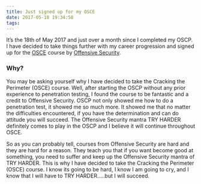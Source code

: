 ```yaml
---
title: Just signed up for my OSCE
date: 2017-05-18 19:34:58
tags:
---
```

It’s the 18th of May 2017 and just over a month since I completed my OSCP. I have decided to take things further with my career progression and signed up for the [OSCE](https://www.offensive-security.com/information-security-certifications/osce-offensive-security-certified-expert/) course by [Offensive Security](https://www.offensive-security.com/).

### Why?
You may be asking yourself why I have decided to take the Cracking the Perimeter (OSCE) course. Well, after starting the OSCP without any prior experience to penetration testing, I found the course to be fantastic and a credit to Offensive Security. OSCP not only showed me how to do a penetration test, it showed me so much more. It showed me that no matter the difficulties encountered, if you have the determination and can do attitude you will succeed. The Offensive Security mantra TRY HARDER definitely comes to play in the OSCP and I believe it will continue throughout OSCE.

So as you can probably tell, courses from Offensive Security are hard and they are hard for a reason. They teach you that if you want become good at something, you need to suffer and keep up the Offensive Security mantra of TRY HARDER. This is why I have decided to take the Cracking the Perimeter (OSCE) course. I know its going to be hard, I know I am going to cry, and I know that I will have to TRY HARDER…..but I will succeed.
